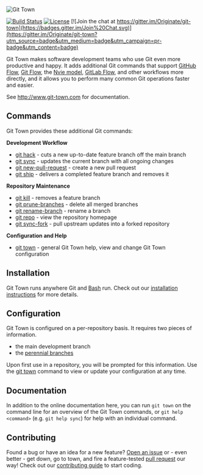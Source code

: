 ![Git Town](http://originate.github.io/git-town/documentation/logo-horizontal.svg)

[![Build Status](https://circleci.com/gh/Originate/git-town/tree/master.svg?style=shield)](https://circleci.com/gh/Originate/git-town/tree/master)
[![License](http://img.shields.io/:license-MIT-blue.svg?style=flat)](LICENSE)
[![Join the chat at https://gitter.im/Originate/git-town](https://badges.gitter.im/Join%20Chat.svg)](https://gitter.im/Originate/git-town?utm_source=badge&utm_medium=badge&utm_campaign=pr-badge&utm_content=badge)

Git Town makes software development teams who use Git even more productive and happy.
It adds additional Git commands that support
[GitHub Flow](http://scottchacon.com/2011/08/31/github-flow.html),
[Git Flow](https://www.atlassian.com/git/tutorials/comparing-workflows/feature-branch-workflow),
the [Nvie model](http://nvie.com/posts/a-successful-git-branching-model),
[GitLab Flow](https://about.gitlab.com/2014/09/29/gitlab-flow/),
and other workflows more directly,
and it allows you to perform many common Git operations faster and easier.

See <http://www.git-town.com> for documentation.


## Commands

Git Town provides these additional Git commands:

__Development Workflow__

* [git hack](/documentation/commands/git-hack.md) - cuts a new up-to-date feature branch off the main branch
* [git sync](/documentation/commands/git-sync.md) - updates the current branch with all ongoing changes
* [git new-pull-request](/documentation/commands/git-new-pull-request.md) - create a new pull request
* [git ship](/documentation/commands/git-ship.md) - delivers a completed feature branch and removes it


__Repository Maintenance__

* [git kill](/documentation/commands/git-kill.md) - removes a feature branch
* [git prune-branches](/documentation/commands/git-prune-branches.md) - delete all merged branches
* [git rename-branch](/documentation/commands/git-rename-branch.md) - rename a branch
* [git repo](/documentation/commands/git-repo.md) - view the repository homepage
* [git sync-fork](/documentation/commands/git-sync-fork.md) - pull upstream updates into a forked repository


__Configuration and Help__

* [git town](/documentation/commands/git-town.md) - general Git Town help, view and change Git Town configuration


## Installation

Git Town runs anywhere Git and [Bash](https://www.gnu.org/software/bash/bash.html) run.
Check out our [installation instructions](http://www.git-town.com/install.html) for more details.


## Configuration

Git Town is configured on a per-repository basis. It requires two pieces of information.

* the main development branch
* the [perennial branches](/documentation/development/branch_hierarchy.md#perennial-branches)

Upon first use in a repository, you will be prompted for this information.
Use the [git town](/documentation/commands/git-town.md) command to view or update your configuration at any time.


## Documentation

In addition to the online documentation here,
you can run `git town` on the command line for an overview of the Git Town commands,
or `git help <command>` (e.g. `git help sync`) for help with an individual command.


## Contributing

Found a bug or have an idea for a new feature?
[Open an issue](https://github.com/Originate/git-town/issues/new)
or - even better - get down, go to town, and fire a feature-tested
[pull request](https://help.github.com/articles/using-pull-requests/)
our way! Check out our [contributing guide](/CONTRIBUTING.md) to start coding.
